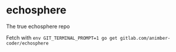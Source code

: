 # echosphere

The true echosphere repo

Fetch with
`env GIT_TERMINAL_PROMPT=1 go get gitlab.com/animber-coder/echosphere`
